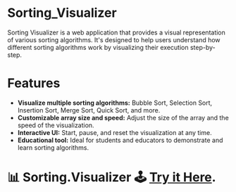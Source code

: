 # Sorting_Visualizer
Sorting Visualizer is a web application that provides a visual representation of various sorting algorithms. It's designed to help users understand how different sorting algorithms work by visualizing their execution step-by-step.

# Features
- **Visualize multiple sorting algorithms:** Bubble Sort, Selection Sort, Insertion Sort, Merge Sort, Quick Sort, and more.
- **Customizable array size and speed:** Adjust the size of the array and the speed of the visualization.
- **Interactive UI:** Start, pause, and reset the visualization at any time.
- **Educational tool:** Ideal for students and educators to demonstrate and learn sorting algorithms.

# 📊 Sorting.Visualizer 🕹  [Try it Here](https://krupallad09.github.io/Sorting_Visualizer/).
